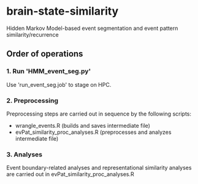 # brain-state-similarity
Hidden Markov Model-based event segmentation and event pattern similarity/recurrence

## Order of operations
### 1. Run 'HMM_event_seg.py'
Use 'run_event_seg.job' to stage on HPC.

### 2. Preprocessing
Preprocessing steps are carried out in sequence by the following scripts:
- wrangle_events.R (builds and saves intermediate file)
- evPat_similarity_proc_analyses.R (preprocesses and analyzes intermediate file)

### 3. Analyses
Event boundary-related analyses and representational similarity analyses are carried out in evPat_similarity_proc_analyses.R 
